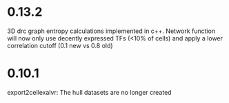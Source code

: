 # 0.13.2

3D drc graph entropy calculations implemented in c++.
Network function will now only use decently expressed TFs (<10% of cells) and apply a lower correlation cutoff (0.1 new vs 0.8 old)

# 0.10.1

export2cellexalvr: The hull datasets are no longer created